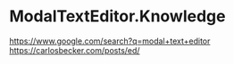 # ModalTextEditor.Knowledge
https://www.google.com/search?q=modal+text+editor https://carlosbecker.com/posts/ed/
